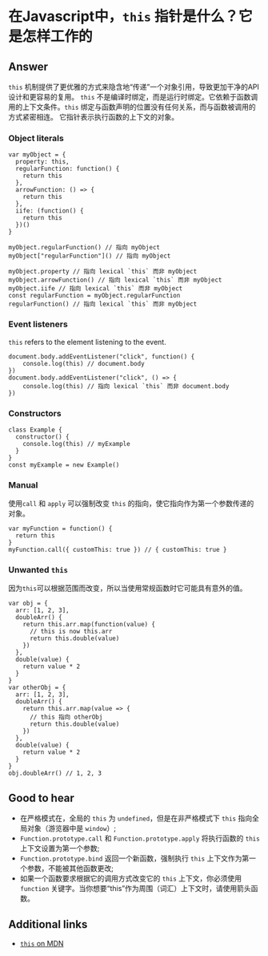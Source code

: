 # 在Javascript中，`this` 指针是什么？它是怎样工作的

## Answer

`this` 机制提供了更优雅的方式来隐含地“传递”一个对象引用，导致更加干净的API设计和更容易的复用。
`this` 不是编译时绑定，而是运行时绑定。它依赖于函数调用的上下文条件。`this` 绑定与函数声明的位置没有任何关系，而与函数被调用的方式紧密相连。
它指针表示执行函数的上下文的对象。

### Object literals

```es6
var myObject = {
  property: this,
  regularFunction: function() {
    return this
  },
  arrowFunction: () => {
    return this
  },
  iife: (function() {
    return this
  })()
}

myObject.regularFunction() // 指向 myObject
myObject["regularFunction"]() // 指向 myObject

myObject.property // 指向 lexical `this` 而非 myObject
myObject.arrowFunction() // 指向 lexical `this` 而非 myObject
myObject.iife // 指向 lexical `this` 而非 myObject
const regularFunction = myObject.regularFunction
regularFunction() // 指向 lexical `this` 而非 myObject
```

### Event listeners

`this` refers to the element listening to the event.

```es6
document.body.addEventListener("click", function() {
    console.log(this) // document.body
})
document.body.addEventListener("click", () => {
    console.log(this) // 指向 lexical `this` 而非 document.body
})
```

### Constructors

```es6
class Example {
  constructor() {
    console.log(this) // myExample
  }
}
const myExample = new Example()
```

### Manual

使用`call` 和 `apply` 可以强制改变 `this` 的指向，使它指向作为第一个参数传递的对象。

```es6
var myFunction = function() {
  return this
}
myFunction.call({ customThis: true }) // { customThis: true }
```

### Unwanted `this`

因为`this`可以根据范围而改变，所以当使用常规函数时它可能具有意外的值。

```es6
var obj = {
  arr: [1, 2, 3],
  doubleArr() {
    return this.arr.map(function(value) {
      // this is now this.arr
      return this.double(value)
    })
  },
  double(value) {
    return value * 2
  }
}
var otherObj = {
  arr: [1, 2, 3],
  doubleArr() {
    return this.arr.map(value => {
      // this 指向 otherObj
      return this.double(value)
    })
  },
  double(value) {
    return value * 2
  }
}
obj.doubleArr() // 1, 2, 3
```

## Good to hear

* 在严格模式在，全局的 `this` 为 `undefined`，但是在非严格模式下 `this` 指向全局对象（游览器中是 `window`）;
* `Function.prototype.call` 和 `Function.prototype.apply` 将执行函数的 `this` 上下文设置为第一个参数;
* `Function.prototype.bind` 返回一个新函数，强制执行 `this` 上下文作为第一个参数，不能被其他函数更改;
* 如果一个函数要求根据它的调用方式改变它的 `this` 上下文，你必须使用 `function` 关键字。当你想要“this”作为周围（词汇）上下文时，请使用箭头函数。

## Additional links

* [`this` on MDN](https://developer.mozilla.org/en-US/docs/Web/JavaScript/Reference/Operators/this)

<!-- tags: (javascript) -->

<!-- expertise: (2) -->
